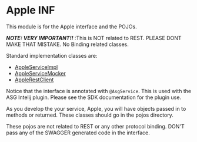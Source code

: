 # Apple INF

This module is for the Apple interface and the POJOs.

_**NOTE: VERY IMPORTANT!!**_ :This is NOT related to REST. 
PLEASE DONT MAKE THAT MISTAKE. No Binding related classes.

Standard implementation classes are:
* [AppleServiceImpl](../apple-impl/README.md)
* [AppleServiceMocker](../apple-mocker/README.md)
* [AppleRestClient](../apple-rest-client/README.md)

Notice that the interface is annotated with `@AsgService`. This is used with the ASG Intelij
plugin. Please see the SDK documentation for the plugin use.

As you develop the your service, Apple, you will have objects 
passed in to methods or returned. These classes should go in the pojos directory.

These pojos are not related to REST or any other protocol binding. 
DON'T pass any of the SWAGGER generated code in the interface.

